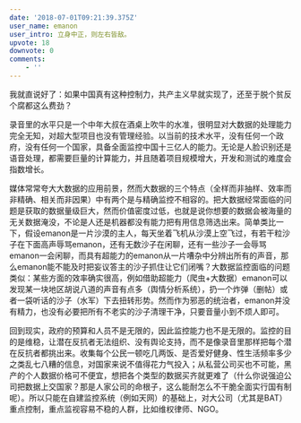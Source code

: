 ```yaml
---
date: '2018-07-01T09:21:39.375Z'
user_name: emanon
user_intro: 立身中正，则左右皆敌。
upvote: 18
downvote: 0
comments:
    - ''
---
```


我就直说好了：如果中国真有这种控制力，共产主义早就实现了，还至于脱个贫反个腐都这么费劲？

录音里的水平只是一个中年大叔在酒桌上吹牛的水准，很明显对大数据的处理能力完全无知，对超大型项目也没有管理经验。以当前的技术水平，没有任何一个政府，没有任何一个国家，具备全面监控中国十三亿人的能力。无论是人脸识别还是语音处理，都需要巨量的计算能力，并且随着项目规模增大，开发和测试的难度会指数增长。

媒体常常夸大大数据的应用前景，然而大数据的三个特点（全样而非抽样、效率而非精确、相关而非因果）中有两个是与精确监控不相容的。把大数据经常面临的问题是获取的数据量级巨大，然而价值密度过低，也就是说你想要的数据会被海量的无关数据淹没，不论是人还是机器都没有能力把有用信息筛选出来。简单类比一下，假设emanon是一片沙漠的主人，每天坐着飞机从沙漠上空飞过，有若干粒沙子在下面高声辱骂emanon，还有无数沙子在闲聊，还有一些沙子一会辱骂emanon一会闲聊，而具有超能力的emanon从一片嘈杂中分辨出所有的声音，那么emanon能不能及时把妄议答主的沙子抓住让它们闭嘴？大数据监控面临的问题类似：某些方面的效率确实很高，例如借助超能力（爬虫+大数据）emanon可以发现某一块地区胡说八道的声音有点多（舆情分析系统），扔一个炸弹（删帖）或者一袋听话的沙子（水军）下去扭转形势。然而作为邪恶的统治者，emanon并没有精力，也没有必要把所有不老实的沙子清理干净，只要音量小到不烦人即可。

回到现实，政府的预算和人员不是无限的，因此监控能力也不是无限的。监控的目的是维稳，让潜在反抗者无法组织、没有舆论支持，而不是像录音里那样把每个潜在反抗者都挑出来。收集每个公民一顿吃几两饭、是否爱好健身、性生活频率多少之类乱七八糟的信息，对国家来说不值得花力气投入；从私营公司买也不可能，黑产的个人数据价格可不便宜，想把各个类型的数据买齐就更难了（什么你说强迫公司把数据上交国家？那是人家公司的命根子，这么能耐怎么不干脆全面实行国有制呢）。所以只能在自建监控系统（例如天网）的基础上，对大公司（尤其是BAT）重点控制，重点监视容易不稳的人群，比如维权律师、NGO。
